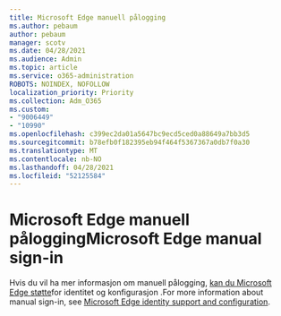 ```yaml
---
title: Microsoft Edge manuell pålogging
ms.author: pebaum
author: pebaum
manager: scotv
ms.date: 04/28/2021
ms.audience: Admin
ms.topic: article
ms.service: o365-administration
ROBOTS: NOINDEX, NOFOLLOW
localization_priority: Priority
ms.collection: Adm_O365
ms.custom:
- "9006449"
- "10990"
ms.openlocfilehash: c399ec2da01a5647bc9ecd5ced0a88649a7bb3d5
ms.sourcegitcommit: b78efb0f182395eb94f464f5367367a0db7f0a30
ms.translationtype: MT
ms.contentlocale: nb-NO
ms.lasthandoff: 04/28/2021
ms.locfileid: "52125584"
---
```

# <a name="microsoft-edge-manual-sign-in"></a><span data-ttu-id="d2106-102">Microsoft Edge manuell pålogging</span><span class="sxs-lookup"><span data-stu-id="d2106-102">Microsoft Edge manual sign-in</span></span>

<span data-ttu-id="d2106-103">Hvis du vil ha mer informasjon om manuell pålogging, [kan du Microsoft Edge støtte](https://docs.microsoft.com/deployedge/microsoft-edge-security-identity#manual-sign-in)for identitet og konfigurasjon .</span><span class="sxs-lookup"><span data-stu-id="d2106-103">For more information about manual sign-in, see [Microsoft Edge identity support and configuration](https://docs.microsoft.com/deployedge/microsoft-edge-security-identity#manual-sign-in).</span></span> 